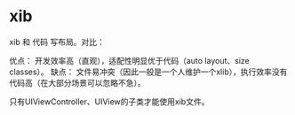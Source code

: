 # xib
xib 和 代码 写布局。对比：

优点： 开发效率高（直观），适配性明显优于代码（auto layout、size classes）。
缺点： 文件易冲突（因此一般是一个人维护一个xlib），执行效率没有代码高（在大部分场景可以忽略不急）。


只有UIViewController、UIView的子类才能使用xib文件。